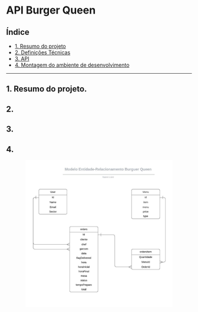 # API Burger Queen

## Índice

* [1. Resumo do projeto](#1-resumo-do-projeto)
* [2. Definições Técnicas](#2-efinicoes-tecnicas)
* [3. API](#3-api)
* [4. Montagem do ambiente de desenvolvimento](#4-montagem-do-ambiente-de-desenvolvimento)

---

## 1. Resumo do projeto.

## 2.

## 3.

## 4.

<p align="center">
<img src="./imgs/modeloER.jpg" width="400" heigth="400" >
</p>
